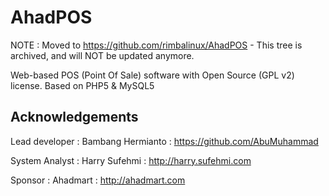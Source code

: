 AhadPOS
=======

NOTE : Moved to https://github.com/rimbalinux/AhadPOS - This tree is archived, and will NOT be updated anymore. 

Web-based POS (Point Of Sale) software with Open Source (GPL v2) license. Based on PHP5 &amp; MySQL5

Acknowledgements 
--------

Lead developer : Bambang Hermianto : https://github.com/AbuMuhammad

System Analyst : Harry Sufehmi : http://harry.sufehmi.com

Sponsor : Ahadmart : http://ahadmart.com

